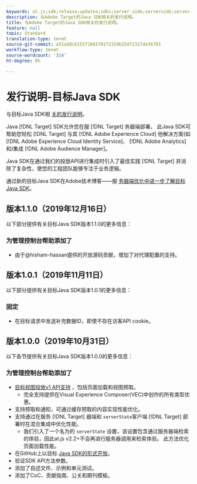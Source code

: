```yaml
---
keywords: at.js;sdk;release;updates;sdks;server side;serverside;server-side;java;java sdk
description: 与Adobe Target的Java SDK相关的发行说明。
title: 与Adobe Target的Java SDK相关的发行说明。
feature: null
topic: Standard
translation-type: tm+mt
source-git-commit: a51addc6155f2681f01f2329b25d72327de36701
workflow-type: tm+mt
source-wordcount: '314'
ht-degree: 0%

---
```



# 发行说明-目标Java SDK

与目标Java SDK相 [关的发行说明](https://github.com/adobe/target-java-sdk)。

Java [!DNL Target] SDK允许您在服 [!DNL Target] 务器端部署。 此Java SDK可帮助您轻松 [!DNL Target] 与其 [!DNL Adobe Experience Cloud] 他解决方案(如 [!DNL Adobe Experience Cloud Identity Service]、 [!DNL Adobe Analytics]和)集成 [!DNL Adobe Audience Manager]。

Java SDK在通过我们的投放API进行集成时引入了最佳实践 [!DNL Target] 并消除了复杂性，使您的工程团队能够专注于业务逻辑。

通过新的目标Java SDK在Adobe技术博客——服 [务器端优化中进一步了解目标Java SDK](https://medium.com/adobetech/server-side-optimization-with-the-new-target-java-sdk-421dc418a3f2)。

## 版本1.1.0（2019年12月16日）

以下部分提供有关目标Java SDK版本1.1.0的更多信息：

### 为管理控制台帮助添加了

* 由于@hisham-hassan提供的开放源码贡献，增加了对代理配置的支持。

## 版本1.0.1（2019年11月11日）

以下部分提供有关目标Java SDK版本1.0.1的更多信息：

### 固定

* 在目标请求中发送补充数据ID，即使不存在访客API cookie。

## 版本1.0.0（2019年10月31日）

以下各节提供有关目标Java SDK版本1.0.0的更多信息：

### 为管理控制台帮助添加了

* [目标视图投放v1 API支持](https://developers.adobetarget.com/api/delivery-api/) ，包括页面加载和视图预取。
   * 完全支持提供在Visual Experience Composer(VEC)中创作的所有类型优惠。
* 支持预取和通知，可通过缓存预取的内容实现性能优化。
* 支持通过在服务 [!DNL Target] 器端和 `serverState`客户端 [!DNL Target] 部署时在混合集成中优化性能。
   * 我们引入了一个名为的 `serverState` 设置，该设置包含通过服务器端检索的体验，因此at.js v2.2+不会再进行服务器调用来检索体验。 此方法优化页面加载性能。
* 在GitHub上以目标 [Java SDK的形式开放](https://github.com/adobe/target-java-sdk)。
* 验证SDK API方法参数。
* 添加了自述文件、示例和单元测试。
* 添加了CoC、贡献指南、公关和期刊模板。

